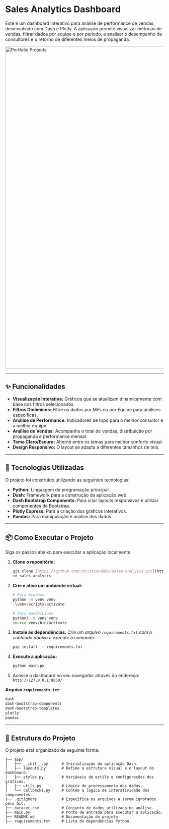 # Sales Analytics Dashboard

Este é um dashboard interativo para análise de performance de vendas, desenvolvido com Dash e Plotly. A aplicação permite visualizar métricas de vendas, filtrar dados por equipe e por período, e analisar o desempenho de consultores e o retorno de diferentes meios de propaganda.

<img width="1046" height="1022" alt="Portfolio Projects" src="https://github.com/user-attachments/assets/4d3efe4b-03ee-4397-86e1-9f20c6fdbc99" />

---

## ✨ Funcionalidades

-   **Visualização Interativa:** Gráficos que se atualizam dinamicamente com base nos filtros selecionados.
-   **Filtros Dinâmicos:** Filtre os dados por Mês ou por Equipe para análises específicas.
-   **Análise de Performance:** Indicadores de topo para o melhor consultor e a melhor equipe.
-   **Análise de Vendas:** Acompanhe o total de vendas, distribuição por propaganda e performance mensal.
-   **Tema Claro/Escuro:** Alterne entre os temas para melhor conforto visual.
-   **Design Responsivo:** O layout se adapta a diferentes tamanhos de tela.

---

## 🚀 Tecnologias Utilizadas

O projeto foi construído utilizando as seguintes tecnologias:

-   **Python:** Linguagem de programação principal.
-   **Dash:** Framework para a construção da aplicação web.
-   **Dash Bootstrap Components:** Para criar layouts responsivos e utilizar componentes de Bootstrap.
-   **Plotly Express:** Para a criação dos gráficos interativos.
-   **Pandas:** Para manipulação e análise dos dados.

---

## 📦 Como Executar o Projeto

Siga os passos abaixo para executar a aplicação localmente.

1.  **Clone o repositório:**
    ```bash
    git clone [https://github.com/christianduhp/sales-analysis.git](https://github.com/christianduhp/sales-analysis.git)
    cd sales_analysis
    ```

2.  **Crie e ative um ambiente virtual:**
    ```bash
    # Para Windows
    python -m venv venv
    .\venv\Scripts\activate

    # Para macOS/Linux
    python3 -m venv venv
    source venv/bin/activate
    ```

3.  **Instale as dependências:**
    *Crie um arquivo `requirements.txt` com o conteúdo abaixo e execute o comando:*
    ```bash
    pip install -r requirements.txt
    ```

4.  **Execute a aplicação:**
    ```bash
    python main.py
    ```

5.  Acesse o dashboard no seu navegador através do endereço: `http://127.0.0.1:8050/`

**Arquivo `requirements.txt`:**
```txt
dash
dash-bootstrap-components
dash-bootstrap-templates
plotly
pandas
```

---

## 📁 Estrutura do Projeto

O projeto está organizado da seguinte forma:

```
├── app/
│   ├── __init__.py      # Inicialização da aplicação Dash.
│   ├── layouts.py       # Define a estrutura visual e o layout do dashboard.
│   ├── styles.py        # Variáveis de estilo e configurações dos gráficos.
│   ├── utils.py         # Lógica de processamento dos dados.
│   └── callbacks.py     # Contém a lógica de interatividade dos componentes.
├── .gitignore           # Especifica os arquivos a serem ignorados pelo Git.
├── dataset.csv          # Conjunto de dados utilizado na análise.
├── main.py              # Ponto de entrada para executar a aplicação.
├── README.md            # Documentação do projeto.
├── requirements.txt     # Lista de dependências Python.
```

